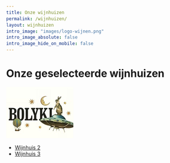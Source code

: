 ```yaml
---
title: Onze wijnhuizen
permalink: /wijnhuizen/
layout: wijnhuizen
intro_image: "images/logo-wijnen.png"
intro_image_absolute: false
intro_image_hide_on_mobile: false
---
```


# Onze geselecteerde wijnhuizen

[![Bolyki](/images/features/Bolyki.jpg)](/bolyki/)
- [Wijnhuis 2](/geszler/)
- [Wijnhuis 3](/kokeny/)
<br/>
<br/>
